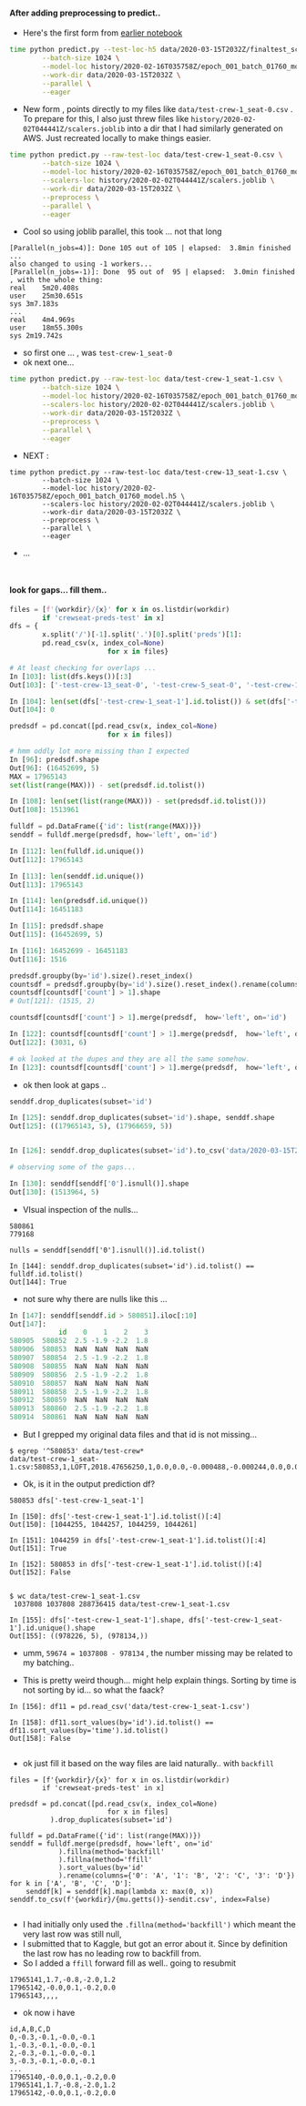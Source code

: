 


#### After adding preprocessing to predict..
* Here's the first form from [earlier notebook](https://github.com/namoopsoo/aviation-pilot-physiology-hmm/blob/master/notes/2020-03-07-run-test-set-snapshot6.md#indices-hmm)  

```bash
time python predict.py --test-loc-h5 data/2020-03-15T2032Z/finaltest_scaled.h5 \
        --batch-size 1024 \
        --model-loc history/2020-02-16T035758Z/epoch_001_batch_01760_model.h5 \
        --work-dir data/2020-03-15T2032Z \
        --parallel \
        --eager    
```
* New form , points directly to my files like `data/test-crew-1_seat-0.csv` . To prepare for this, I also just threw files like `history/2020-02-02T044441Z/scalers.joblib` into a dir that I had similarly generated on AWS. Just recreated locally to make things easier.

```bash
time python predict.py --raw-test-loc data/test-crew-1_seat-0.csv \
        --batch-size 1024 \
        --model-loc history/2020-02-16T035758Z/epoch_001_batch_01760_model.h5 \
        --scalers-loc history/2020-02-02T044441Z/scalers.joblib \
        --work-dir data/2020-03-15T2032Z \
        --preprocess \
        --parallel \
        --eager    
```
* Cool so using joblib parallel, this took ... not that long

```
[Parallel(n_jobs=4)]: Done 105 out of 105 | elapsed:  3.8min finished
... 
also changed to using -1 workers...
[Parallel(n_jobs=-1)]: Done  95 out of  95 | elapsed:  3.0min finished
, with the whole thing:
real	5m20.408s
user	25m30.651s
sys	3m7.183s
...
real	4m4.969s
user	18m55.300s
sys	2m19.742s
```
* so first one ... , was `test-crew-1_seat-0`  
* ok next one...

```bash
time python predict.py --raw-test-loc data/test-crew-1_seat-1.csv \
        --batch-size 1024 \
        --model-loc history/2020-02-16T035758Z/epoch_001_batch_01760_model.h5 \
        --scalers-loc history/2020-02-02T044441Z/scalers.joblib \
        --work-dir data/2020-03-15T2032Z \
        --preprocess \
        --parallel \
        --eager  
```

* NEXT : 

```
time python predict.py --raw-test-loc data/test-crew-13_seat-1.csv \
        --batch-size 1024 \
        --model-loc history/2020-02-16T035758Z/epoch_001_batch_01760_model.h5 \
        --scalers-loc history/2020-02-02T044441Z/scalers.joblib \
        --work-dir data/2020-03-15T2032Z \
        --preprocess \
        --parallel \
        --eager  
```
* ...
```


```

#### look for gaps... fill them..
```python
files = [f'{workdir}/{x}' for x in os.listdir(workdir)
        if 'crewseat-preds-test' in x]
dfs = {
        x.split('/')[-1].split('.')[0].split('preds')[1]: 
        pd.read_csv(x, index_col=None)
                        for x in files}

# At least checking for overlaps ...
In [103]: list(dfs.keys())[:3]                                                                                                     
Out[103]: ['-test-crew-13_seat-0', '-test-crew-5_seat-0', '-test-crew-1_seat-0']

In [104]: len(set(dfs['-test-crew-1_seat-1'].id.tolist()) & set(dfs['-test-crew-1_seat-0'].id.tolist()))                           
Out[104]: 0

predsdf = pd.concat([pd.read_csv(x, index_col=None)
                        for x in files])

# hmm oddly lot more missing than I expected  
In [96]: predsdf.shape                                                                                                             
Out[96]: (16452699, 5)
MAX = 17965143
set(list(range(MAX))) - set(predsdf.id.tolist())

In [108]: len(set(list(range(MAX))) - set(predsdf.id.tolist()))                                                                    
Out[108]: 1513961

fulldf = pd.DataFrame({'id': list(range(MAX))})
senddf = fulldf.merge(predsdf, how='left', on='id')
```
```python
In [112]: len(fulldf.id.unique())                                                                                                  
Out[112]: 17965143

In [113]: len(senddf.id.unique())                                                                                                  
Out[113]: 17965143

In [114]: len(predsdf.id.unique())                                                                                                 
Out[114]: 16451183

In [115]: predsdf.shape                                                                                                            
Out[115]: (16452699, 5)

In [116]: 16452699 - 16451183                                                                                                      
Out[116]: 1516

predsdf.groupby(by='id').size().reset_index()
countsdf = predsdf.groupby(by='id').size().reset_index().rename(columns={0: 'count'})
countsdf[countsdf['count'] > 1].shape
# Out[121]: (1515, 2)

countsdf[countsdf['count'] > 1].merge(predsdf,  how='left', on='id')

In [122]: countsdf[countsdf['count'] > 1].merge(predsdf,  how='left', on='id').shape                                               
Out[122]: (3031, 6)

# ok looked at the dupes and they are all the same somehow. 
In [123]: countsdf[countsdf['count'] > 1].merge(predsdf,  how='left', on='id').to_csv('data/2020-03-15T2032Z/dupesdf.csv')         
```
* ok then look at gaps ..
```python
senddf.drop_duplicates(subset='id')

In [125]: senddf.drop_duplicates(subset='id').shape, senddf.shape                                                                  
Out[125]: ((17965143, 5), (17966659, 5))


In [126]: senddf.drop_duplicates(subset='id').to_csv('data/2020-03-15T2032Z/senddf.csv')                                           

# observing some of the gaps...

In [130]: senddf[senddf['0'].isnull()].shape                                                                                       
Out[130]: (1513964, 5)


```
* VIsual inspection of the nulls... 
```
580861
779168

nulls = senddf[senddf['0'].isnull()].id.tolist()

In [144]: senddf.drop_duplicates(subset='id').id.tolist() == fulldf.id.tolist()                                                    
Out[144]: True
```
* not sure why there are nulls like this ...
```python
In [147]: senddf[senddf.id > 580851].iloc[:10]                                                                                     
Out[147]: 
            id    0    1    2    3
580905  580852  2.5 -1.9 -2.2  1.8
580906  580853  NaN  NaN  NaN  NaN
580907  580854  2.5 -1.9 -2.2  1.8
580908  580855  NaN  NaN  NaN  NaN
580909  580856  2.5 -1.9 -2.2  1.8
580910  580857  NaN  NaN  NaN  NaN
580911  580858  2.5 -1.9 -2.2  1.8
580912  580859  NaN  NaN  NaN  NaN
580913  580860  2.5 -1.9 -2.2  1.8
580914  580861  NaN  NaN  NaN  NaN
```
* But I grepped my original data files and that id is not missing...
```
$ egrep '^580853' data/test-crew*
data/test-crew-1_seat-1.csv:580853,1,LOFT,2018.47656250,1,0.0,0.0,-0.000488,-0.000244,0.0,0.000244,0.000244,0.000244,0.000244,0.000244,1.10181,-0.000244,0.016602000000000002,0.0,0.000244,0.0,0.000122,0.0,0.001221,2958.639893,-6261.25,827.987976,0.0
```
* Ok, is it in the output prediction df?

```
580853 dfs['-test-crew-1_seat-1']

In [150]: dfs['-test-crew-1_seat-1'].id.tolist()[:4]                                                                               
Out[150]: [1044255, 1044257, 1044259, 1044261]

In [151]: 1044259 in dfs['-test-crew-1_seat-1'].id.tolist()[:4]                                                                    
Out[151]: True

In [152]: 580853 in dfs['-test-crew-1_seat-1'].id.tolist()[:4]                                                                     
Out[152]: False


```
```
$ wc data/test-crew-1_seat-1.csv
 1037808 1037808 288736415 data/test-crew-1_seat-1.csv
```
```
In [155]: dfs['-test-crew-1_seat-1'].shape, dfs['-test-crew-1_seat-1'].id.unique().shape                                           
Out[155]: ((978226, 5), (978134,))
```
* umm, `59674 = 1037808 - 978134`  , the number missing may be related to my batching..

* This is pretty weird though... might help explain things. Sorting by time is not sorting by id... so what the faack? 
```
In [156]: df11 = pd.read_csv('data/test-crew-1_seat-1.csv')                                                                        

In [158]: df11.sort_values(by='id').id.tolist() == df11.sort_values(by='time').id.tolist()                                         
Out[158]: False


```
* ok just fill it based on the way files are laid naturally.. with `backfill` 
```
files = [f'{workdir}/{x}' for x in os.listdir(workdir)
        if 'crewseat-preds-test' in x]

predsdf = pd.concat([pd.read_csv(x, index_col=None)
                        for x in files]
          ).drop_duplicates(subset='id')

fulldf = pd.DataFrame({'id': list(range(MAX))})
senddf = fulldf.merge(predsdf, how='left', on='id'
            ).fillna(method='backfill'
            ).fillna(method='ffill'
            ).sort_values(by='id'
            ).rename(columns={'0': 'A', '1': 'B', '2': 'C', '3': 'D'})
for k in ['A', 'B', 'C', 'D']:
    senddf[k] = senddf[k].map(lambda x: max(0, x))
senddf.to_csv(f'{workdir}/{mu.getts()}-sendit.csv', index=False)


```
* I had initially only used the `.fillna(method='backfill')` which meant the very last row was still null,
* I submitted that to Kaggle, but got an error about it. Since by definition the last row has no leading row to backfill from.
* So I added a `ffill` forward fill as well.. going to resubmit

```
17965141,1.7,-0.8,-2.0,1.2
17965142,-0.0,0.1,-0.2,0.0
17965143,,,,
```
* ok now i have 

```
id,A,B,C,D
0,-0.3,-0.1,-0.0,-0.1
1,-0.3,-0.1,-0.0,-0.1
2,-0.3,-0.1,-0.0,-0.1
3,-0.3,-0.1,-0.0,-0.1
...
17965140,-0.0,0.1,-0.2,0.0
17965141,1.7,-0.8,-2.0,1.2
17965142,-0.0,0.1,-0.2,0.0
```


